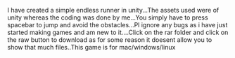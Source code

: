 I have created a simple endless runner in unity...The assets used were of unity whereas the coding was done by me...You simply have to press spacebar to jump and avoid the obstacles...Pl ignore any bugs as i have just started making games and am new to it....Click on the rar folder and click on the raw button to download as for some reason it doesent allow you to show that much files..This game is for mac/windows/linux

